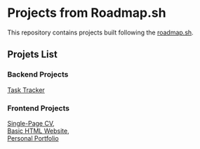 # Projects from Roadmap.sh

This repository contains projects built following the [roadmap.sh](https://roadmap.sh/).

## Projets List

### Backend Projects
[Task Tracker](https://roadmap.sh/projects/task-tracker)

### Frontend Projects
[Single-Page CV](https://roadmap.sh/projects/single-page-cv),\
[Basic HTML Website](https://roadmap.sh/projects/basic-html-website),\
[Personal Portfolio](https://roadmap.sh/projects/portfolio-website)
